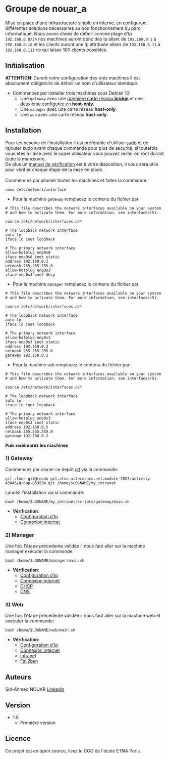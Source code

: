 # Groupe de nouar_a

Mise en place d'une infrastructure simple en interne, en configurant différentes 
solutions nécessaires au bon fonctionnement du parc informatique.
Nous avons choisi de définir comme plage d'Ip ``192.168.0.0/24`` nos machines auront donc des Ip allant de ``192.168.0.1`` à ``192.168.0.10`` et les clients auront une Ip attribuée allans de ``192.168.0.11`` à `192.168.0.111` ce qui laisse 100 clients possibles.
## Initialisation

**ATTENTION**: Durant votre configuration des trois machines il est absolument 
obligatoire de définir un nom d'utilisateur identique.

* Commencez par installer trois machines sous Debian 10:
    * Une ``gateway`` avec une <ins>première carte réseau **bridge**</ins> et une <ins>deuxième configurée en **host-only**</ins>.
    * Une ``manager`` avec une carte réseau **host-only**.
    * Une ``web`` avec une carte réseau **host-only**.

## Installation

Pour les besoins de l'installation il est préférable d'utiliser [sudo](https://linuxhint.com/sudo_debian10_buster/) 
et de rajouter sudo avant chaque commande pour plus de securité, si toutefois vous êtes à l'aise avec le super utilisateur vous pouvez rester en root durant toute la manœuvre.<br>
De plus un [manuel de vérification](Vérification.md) est à votre disposition, il vous sera utile pour vérifier chaque étape de la mise en place.<br><br>
Commencez par allumer toutes les machines et faites la commande:
```shell
nano /etc/network/interface
```

* Pour la machine ``gateway`` remplacez le contenu du fichier par:
```shell
# This file describes the network interfaces available on your system
# and how to activate them. For more information, see interfaces(5).

source /etc/network/interfaces.d/*

# The loopback network interface
auto lo
iface lo inet loopback

# The primary network interface
allow-hotplug enp0s8
iface enp0s8 inet static
address 192.168.0.2
netmask 255.255.255.0
allow-hotplug enp0s3
iface enp0s3 inet dhcp
```
* Pour la machine ``manager`` remplacez le contenu du fichier par:
```shell
# This file describes the network interfaces available on your system
# and how to activate them. For more information, see interfaces(5).

source /etc/network/interfaces.d/*

# The loopback network interface
auto lo
iface lo inet loopback

# The primary network interface
allow-hotplug enp0s3
iface enp0s3 inet static
address 192.168.0.3
netmask 255.255.255.0
gateway 192.168.0.2
```
* Pour la machine ``web`` remplacez le contenu du fichier par:
```shell
# This file describes the network interfaces available on your system
# and how to activate them. For more information, see interfaces(5).

source /etc/network/interfaces.d/*

# The loopback network interface
auto lo
iface lo inet loopback

# The primary network interface
allow-hotplug enp0s3
iface enp0s3 inet static
address 192.168.0.5
netmask 255.255.255.0
gateway 192.168.0.2
```

**Puis redémarez les machines**

### 1) Gateway

Commencez par cloner ce depôt [git](https://linuxhint.com/install_git_debian_10/) via la commande:

```shell
git clone git@rendu-git.etna-alternance.net:module-7857/activity-43045/group-859534.git /home/$LOGNAME/my_intranet
```

Lancez l'installation via la commande:

```shell
bash /home/$LOGNAME/my_intranet/scripts/gateway/main.sh
```
* **Vérification**:
    * [Configuration d'Ip](Vérification.md#1-adresse-ip)
    * [Connexion internet](Vérification.md#2-connexion-internet)

### 2) Manager

Une fois l'étape précedente validée il nous faut aller sur la machine manager exécuter la commande:
```shell
bash /home/$LOGNAME/manager/main.sh
```
* **Vérification**:
    * [Configuration d'Ip](Vérification.md#1-adresse-ip)
    * [Connexion internet](Vérification.md#2-connexion-internet)
    * [DHCP](Vérification.md#3-dhcp)
    * [DNS](Vérification.md#4-dns)

### 3) Web

Une fois l'étape précédente validée il nous faut aller sur la machine web et exécuter la commande:
```shell
bash /home/$LOGNAME/web/main.sh
```
* **Vérification**:
    * [Configuration d'Ip](Vérification.md#1-adresse-ip)
    * [Connexion internet](Vérification.md#2-connexion-internet)
    * [Intranet](Vérification.md#5-intranet)
    * [Fail2ban](Vérification.md#6-fail2ban)

## Auteurs

Sid-Ahmed NOUAR  [Linkedin](https://www.linkedin.com/in/sid-ahmed-nouar-4347b5159/)

## Version

* 1.0
    * Première version

## Licence

Ce projet est en open source, lisez le CGG de l'école ETNA Paris.
